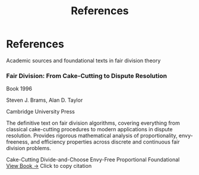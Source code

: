 ﻿---
layout: default
title: References
permalink: /references/
---

<div class="page-header">
  <h1 class="page-title">References</h1>
  <p class="page-description">Academic sources and foundational texts in fair division theory</p>
</div>

<div class="references-grid">
  <div class="reference-card">
    <div class="reference-header">
      <h3 class="reference-title">Fair Division: From Cake-Cutting to Dispute Resolution</h3>
      <div class="reference-meta">
        <span class="type-badge book">Book</span>
        <span class="year-badge">1996</span>
      </div>
    </div>
    <div class="reference-content">
      <p class="reference-authors">Steven J. Brams, Alan D. Taylor</p>
      <p class="reference-publication">Cambridge University Press</p>
      <p class="reference-description">The definitive text on fair division algorithms, covering everything from classical cake-cutting procedures to modern applications in dispute resolution. Provides rigorous mathematical analysis of proportionality, envy-freeness, and efficiency properties across discrete and continuous fair division problems.</p>
      <div class="reference-tags">
        <span class="reference-tag">Cake-Cutting</span>
        <span class="reference-tag">Divide-and-Choose</span>
        <span class="reference-tag">Envy-Free</span>
        <span class="reference-tag">Proportional</span>
        <span class="reference-tag">Foundational</span>
      </div>
    </div>
    <div class="reference-footer">
      <a href="https://www.cambridge.org/core/books/fair-division/0C2A8FD1F92BE8DE0B8DA23C5C5F6A6B" class="reference-link" target="_blank">View Book →</a>
      <span class="citation-note" onclick="copyCitation(this)" data-citation="Brams, S. J., & Taylor, A. D. (1996). Fair Division: From Cake-Cutting to Dispute Resolution. Cambridge University Press.">Click to copy citation</span>
    </div>
  </div>
</div>

<script>
function copyCitation(element) {
    const citation = element.getAttribute('data-citation');
    
    if (navigator.clipboard && window.isSecureContext) {
        navigator.clipboard.writeText(citation).then(() => {
            showCopyFeedback(element);
        });
    } else {
        // Fallback for older browsers
        const textArea = document.createElement("textarea");
        textArea.value = citation;
        document.body.appendChild(textArea);
        textArea.focus();
        textArea.select();
        try {
            document.execCommand('copy');
            showCopyFeedback(element);
        } catch (err) {
            console.error('Failed to copy citation');
        }
        document.body.removeChild(textArea);
    }
}

function showCopyFeedback(element) {
    const originalText = element.textContent;
    element.textContent = 'Citation copied!';
    element.style.color = '#38a169';
    
    setTimeout(() => {
        element.textContent = originalText;
        element.style.color = '#718096';
    }, 2000);
}
</script>
